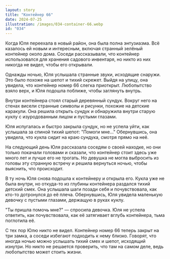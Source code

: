 ```yaml
---
layout: story
title: "Контейнер 66"
date: 2024-07-25
illustration: /images/034-container-66.webp
id: "034"
---
```


Когда Юля переехала в новый район, она была полна энтузиазма. Всё казалось ей новым и интересным, включая странный зелёный контейнер около дома. Соседи рассказывали, что контейнер использовался для хранения садового инвентаря, но никто из них никогда не видел, чтобы его открывали.

Однажды ночью, Юля услышала странные звуки, исходящие снаружи. Это было похоже на шепот и тихий скрежет. Выйдя на улицу, она увидела, что контейнер номер 66 слегка приоткрыт. Любопытство взяло верх, и Юля подошла поближе, чтобы заглянуть внутрь.

Внутри контейнера стоял старый деревянный сундук. Вокруг него на стенах висели странные символы и рисунки, похожие на детские каракули. Она решила открыть сундук и обнаружила внутри старую куклу с изуродованным лицом и пустыми глазами.

Юля испугалась и быстро закрыла сундук, но не успела уйти, как услышала за спиной тихий шепот: "Помоги мне..." Обернувшись, она увидела, что кукла сидит на краю сундука, смотря прямо на неё.

На следующий день Юля рассказала соседям о своей находке, но они только покачали головами и сказали, что контейнер стоит здесь уже много лет и лучше его не трогать. Но девушка не могла выбросить из головы эту странную встречу и решила вернуться ночью, чтобы выяснить, что происходит.

В ту ночь Юля снова подошла к контейнеру и открыла его. Кукла уже не была внутри, но откуда-то из глубины контейнера раздался тихий детский смех. Она услышала шаги позади себя и почувствовала, как кто-то дотронулся до её плеча. Обернувшись, Юля увидела маленькую девочку с пустыми глазами, держащую в руках куклу.

"Ты пришла помочь мне?" — спросила девочка. Юля не успела ответить, как почувствовала, как её затягивает вглубь контейнера, тьма поглотила её.

С тех пор Юлю никто не видел. Контейнер номер 66 теперь закрыт на три замка, а соседи избегают подходить к нему близко. Говорят, что иногда ночью можно услышать тихий смех и шепот, исходящий изнутри. Но никто не решается проверить, что там на самом деле, ведь любопытство может стоить жизни.